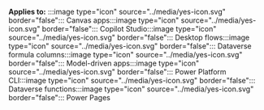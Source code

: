 ﻿
**Applies to:** :::image type="icon" source="../media/yes-icon.svg" border="false"::: Canvas apps:::image type="icon" source="../media/yes-icon.svg" border="false"::: Copilot Studio:::image type="icon" source="../media/yes-icon.svg" border="false"::: Desktop flows:::image type="icon" source="../media/yes-icon.svg" border="false"::: Dataverse formula columns:::image type="icon" source="../media/yes-icon.svg" border="false"::: Model-driven apps:::image type="icon" source="../media/yes-icon.svg" border="false"::: Power Platform CLI:::image type="icon" source="../media/yes-icon.svg" border="false"::: Dataverse functions:::image type="icon" source="../media/yes-icon.svg" border="false"::: Power Pages
